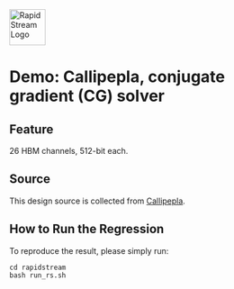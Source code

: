 <!--
Copyright (c) 2024 RapidStream Design Automation, Inc. and contributors.
All rights reserved. The contributor(s) of this file has/have agreed to the
RapidStream Contributor License Agreement.
-->

<img src="https://imagedelivery.net/AU8IzMTGgpVmEBfwPILIgw/1b565657-df33-41f9-f29e-0d539743e700/128" width="64px" alt="RapidStream Logo" />

# Demo: Callipepla, conjugate gradient (CG) solver

## Feature

26 HBM channels, 512-bit each.

## Source

This design source is collected from [Callipepla](https://github.com/UCLA-VAST/Callipepla).

## How to Run the Regression

To reproduce the result, please simply run:
```
cd rapidstream
bash run_rs.sh
```
